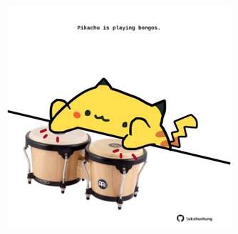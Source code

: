 <!-- built at 05/09/2025, 04:00:35 UTC -->
<p align="center">
  <img width="500" height="500" src="./ReadmeImage.svg">
</p>
